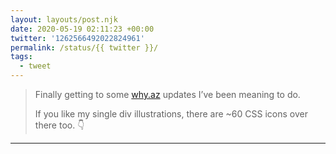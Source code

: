 ```yaml
---
layout: layouts/post.njk
date: 2020-05-19 02:11:23 +00:00
twitter: '1262566492022824961'
permalink: /status/{{ twitter }}/
tags: 
  - tweet
---
```


> Finally getting to some [why.az](https://why.az) updates I’ve been meaning to do.
> 
> If you like my single div illustrations, there are ~60 CSS icons over there too. 👇

---
